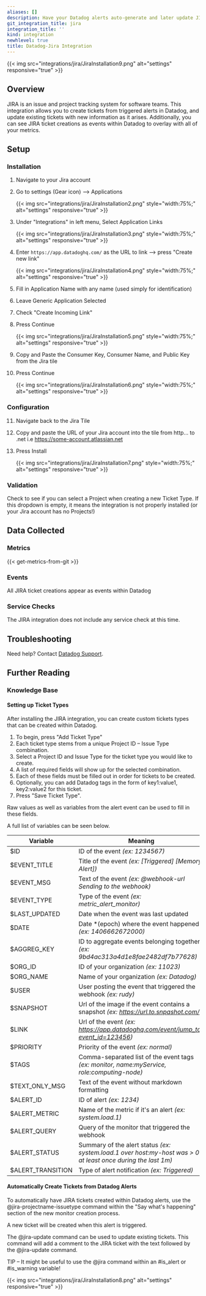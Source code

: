 ```yaml
---
aliases: []
description: Have your Datadog alerts auto-generate and later update JIRA tickets.
git_integration_title: jira
integration_title: ''
kind: integration
newhlevel: true
title: Datadog-Jira Integration
---
```


{{< img src="integrations/jira/JiraInstallation9.png" alt="settings" responsive="true" >}}

## Overview

JIRA is an issue and project tracking system for software teams. This integration allows you to create tickets from triggered alerts in Datadog, and update existing tickets with new information as it arises. Additionally, you can see JIRA ticket creations as events within Datadog to overlay with all of your metrics.

## Setup
### Installation

1. Navigate to your Jira account

2. Go to settings (Gear icon) –> Applications

    {{< img src="integrations/jira/JiraInstallation2.png" style="width:75%;" alt="settings" responsive="true" >}}

3. Under "Integrations" in left menu, Select Application Links

    {{< img src="integrations/jira/JiraInstallation3.png" style="width:75%;" alt="settings" responsive="true" >}}

4. Enter `https://app.datadoghq.com/` as the URL to link –> press "Create new link"

    {{< img src="integrations/jira/JiraInstallation4.png" style="width:75%;" alt="settings" responsive="true" >}}

5. Fill in Application Name with any name (used simply for identification)

6. Leave Generic Application Selected

7. Check "Create Incoming Link"

8. Press Continue

    {{< img src="integrations/jira/JiraInstallation5.png" style="width:75%;" alt="settings" responsive="true" >}}

9. Copy and Paste the Consumer Key, Consumer Name, and Public Key from the Jira tile

10. Press Continue

    {{< img src="integrations/jira/JiraInstallation6.png" style="width:75%;" alt="settings" responsive="true" >}}

### Configuration

11. Navigate back to the Jira Tile

12. Copy and paste the URL of your Jira account into the tile from http... to .net i.e https://some-account.atlassian.net

13. Press Install

    {{< img src="integrations/jira/JiraInstallation7.png" style="width:75%;" alt="settings" responsive="true" >}}

### Validation

Check to see if you can select a Project when creating a new Ticket Type. If this dropdown is empty, it means the integration is not properly installed (or your Jira account has no Projects!)

## Data Collected
### Metrics
{{< get-metrics-from-git >}}

### Events

All JIRA ticket creations appear as events within Datadog 

### Service Checks
The JIRA integration does not include any service check at this time.

## Troubleshooting
Need help? Contact [Datadog Support](http://docs.datadoghq.com/help/).

## Further Reading
### Knowledge Base
#### Setting up Ticket Types

After installing the JIRA integration, you can create custom tickets types that can be created within Datadog.

1. To begin, press "Add Ticket Type"
2. Each ticket type stems from a unique Project ID – Issue Type combination.
3. Select a Project ID and Issue Type for the ticket type you would like to create.
4. A list of required fields will show up for the selected combination.
5. Each of these fields must be filled out in order for tickets to be created.
6. Optionally, you can add Datadog tags in the form of key1:value1, key2:value2 for this ticket.
7. Press "Save Ticket Type".

Raw values as well as variables from the alert event can be used to fill in these fields.

A full list of variables can be seen below.

|Variable|Meaning|
|-----|-----|
|$ID | ID of the event *(ex: 1234567)*|
|$EVENT_TITLE| Title of the event *(ex: \[Triggered] \[Memory Alert])*|
|$EVENT_MSG| Text of the event *(ex: @webhook-url Sending to the webhook)*|
|$EVENT_TYPE| Type of the event *(ex: metric_alert_monitor)*|
|$LAST_UPDATED| Date when the event was last updated|
|$DATE| Date *(epoch) where the event happened *(ex: 1406662672000)*|
|$AGGREG_KEY| ID to aggregate events belonging together *(ex: 9bd4ac313a4d1e8fae2482df7b77628)*|
|$ORG_ID| ID of your organization *(ex: 11023)*|
|$ORG_NAME| Name of your organization *(ex: Datadog)*|
|$USER| User posting the event that triggered the webhook *(ex: rudy)*|
|$SNAPSHOT| Url of the image if the event contains a snapshot *(ex: https://url.to.snpashot.com/)*|
|$LINK| Url of the event *(ex: https://app.datadoghq.com/event/jump_to?event_id=123456)*|
|$PRIORITY| Priority of the event *(ex: normal)*|
|$TAGS| Comma-separated list of the event tags *(ex: monitor, name:myService, role:computing-node)*|
|$TEXT_ONLY_MSG| Text of the event without markdown formatting|
|$ALERT_ID| ID of alert *(ex: 1234)*|
|$ALERT_METRIC| Name of the metric if it's an alert *(ex: system.load.1)*|
|$ALERT_QUERY| Query of the monitor that triggered the webhook|
|$ALERT_STATUS| Summary of the alert status *(ex: system.load.1 over host:my-host was > 0 at least once during the last 1m)*|
|$ALERT_TRANSITION| Type of alert notification *(ex: Triggered)*|


#### Automatically Create Tickets from Datadog Alerts

To automatically have JIRA tickets created within Datadog alerts, use the @jira-projectname-issuetype command within the "Say what's happening" section of the new monitor creation process.

A new ticket will be created when this alert is triggered.

The @jira-update command can be used to update existing tickets. This command will add a comment to the JIRA ticket with the text followed by the @jira-update command.

TIP – It might be useful to use the @jira command within an #is_alert or #is_warning variable!

{{< img src="integrations/jira/JiraInstallation8.png" alt="settings" responsive="true" >}}
